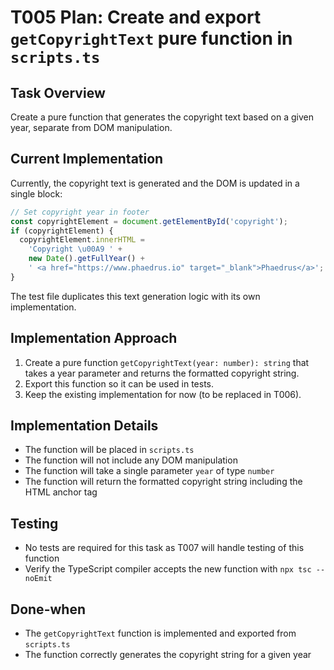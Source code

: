 # T005 Plan: Create and export `getCopyrightText` pure function in `scripts.ts`

## Task Overview

Create a pure function that generates the copyright text based on a given year, separate from DOM manipulation.

## Current Implementation

Currently, the copyright text is generated and the DOM is updated in a single block:

```typescript
// Set copyright year in footer
const copyrightElement = document.getElementById('copyright');
if (copyrightElement) {
  copyrightElement.innerHTML =
    'Copyright \u00A9 ' +
    new Date().getFullYear() +
    ' <a href="https://www.phaedrus.io" target="_blank">Phaedrus</a>';
}
```

The test file duplicates this text generation logic with its own implementation.

## Implementation Approach

1. Create a pure function `getCopyrightText(year: number): string` that takes a year parameter and returns the formatted copyright string.
2. Export this function so it can be used in tests.
3. Keep the existing implementation for now (to be replaced in T006).

## Implementation Details

- The function will be placed in `scripts.ts`
- The function will not include any DOM manipulation
- The function will take a single parameter `year` of type `number`
- The function will return the formatted copyright string including the HTML anchor tag

## Testing

- No tests are required for this task as T007 will handle testing of this function
- Verify the TypeScript compiler accepts the new function with `npx tsc --noEmit`

## Done-when

- The `getCopyrightText` function is implemented and exported from `scripts.ts`
- The function correctly generates the copyright string for a given year
